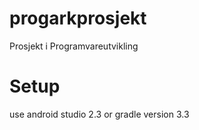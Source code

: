 # progarkprosjekt
Prosjekt i Programvareutvikling
 
 # Setup
 use android studio 2.3 or gradle version 3.3
